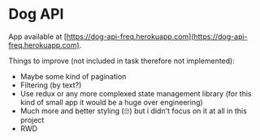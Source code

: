 # Dog API

App available at [https://dog-api-freq.herokuapp.com](https://dog-api-freq.herokuapp.com).

Things to improve (not included in task therefore not implemented):

- Maybe some kind of pagination
- Filtering (by text?)
- Use redux or any more complexed state management library (for this kind of small app it would be a huge over engineering)
- Much more and better styling (🙄) but i didn't focus on it at all in this project
- RWD
